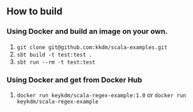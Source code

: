 ## How to build

### Using Docker and build an image on your own.

1. `git clone git@github.com:kkdm/scala-examples.git`
2. `sbt build -t test:test .`
3. `sbt run --rm -t test:test`

### Using Docker and get from Docker Hub

1. `docker run keykdm/scala-regex-example:1.0` or `docker run keykdm/scala-regex-example`
